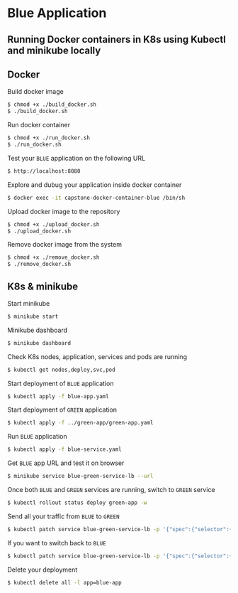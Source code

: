 # Blue Application

## Running Docker containers in K8s using Kubectl and minikube locally

## Docker

Build docker image
```bash
$ chmod +x ./build_docker.sh
$ ./build_docker.sh
```

Run docker container
```bash
$ chmod +x ./run_docker.sh
$ ./run_docker.sh
```

Test your `BLUE` application on the following URL
```bash
$ http://localhost:8080
```

Explore and dubug your application inside docker container
```bash
$ docker exec -it capstone-docker-container-blue /bin/sh
```

Upload docker image to the repository
```bash
$ chmod +x ./upload_docker.sh
$ ./upload_docker.sh
```

Remove docker image from the system
```bash
$ chmod +x ./remove_docker.sh
$ ./remove_docker.sh
```

## K8s & minikube


Start minikube
```bash
$ minikube start
```

Minikube dashboard
```bash
$ minikube dashboard
```

Check K8s nodes, application, services and pods are running
```bash
$ kubectl get nodes,deploy,svc,pod
```

Start deployment of `BLUE` application
```bash
$ kubectl apply -f blue-app.yaml
```

Start deployment of `GREEN` application
```bash
$ kubectl apply -f ../green-app/green-app.yaml
```

Run `BLUE` application
```bash
$ kubectl apply -f blue-service.yaml
```

Get `BLUE` app URL and test it on browser
```bash
$ minikube service blue-green-service-lb --url
```

Once both `BLUE` and `GREEN` services are running, switch to `GREEN` service
```bash
$ kubectl rollout status deploy green-app -w
```

Send all your traffic from `BLUE` to `GREEN`
```bash
$ kubectl patch service blue-green-service-lb -p '{"spec":{"selector":{"version":"v2.0.0"}}}'
```

If you want to switch back to `BLUE`
```bash
$ kubectl patch service blue-green-service-lb -p '{"spec":{"selector":{"version":"v1.0.0"}}}'
```

Delete your deployment
```bash
$ kubectl delete all -l app=blue-app
```